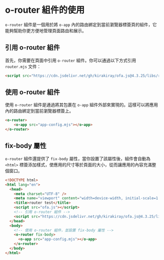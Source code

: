 # o-router 組件的使用

`o-router` 組件是一個用於將 `o-app` 內的路由綁定到當前瀏覽器標簽頁的組件，它能夠幫助你更方便地管理頁面路由和展示。

## 引用 o-router 組件

首先，你需要在頁面中引用 `o-router` 組件。你可以通過以下方式引用 `router.mjs` 文件：

```html
<script src="https://cdn.jsdelivr.net/gh/kirakiray/ofa.js@4.3.25/libs/router/dist/router.min.js"></script>
```

## 使用 o-router 組件

使用 `o-router` 組件是通過將其包裹在 `o-app` 組件外部來實現的。這樣可以將應用內的路由綁定到當前瀏覽器標簽上。

```html
<o-router>
    <o-app src="app-config.mjs"></o-app>
</o-router>
```

## fix-body 屬性

`o-router` 組件還提供了 `fix-body` 屬性，當你設置了該屬性後，組件會自動為 `<html>` 標簽添加樣式，使應用的尺寸等於頁面的大小，從而讓應用的內容充滿整個窗口。

```html
<!DOCTYPE html>
<html lang="en">
  <head>
    <meta charset="UTF-8" />
    <meta name="viewport" content="width=device-width, initial-scale=1.0" />
    <title>router test</title>
    <script src="ofa.js"></script>
    <!-- 引用 o-router 組件 -->
    <script src="https://cdn.jsdelivr.net/gh/kirakiray/ofa.js@4.3.25/libs/router/dist/router.min.js"></script>
  </head>
  <body>
    <!-- 使用 o-router 組件，並設置 fix-body 屬性 -->
    <o-router fix-body> 
      <o-app src="app-config.mjs"></o-app>
    </o-router>
  </body>
</html>
```

